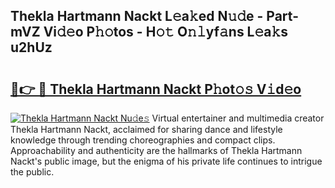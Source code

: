 ## Thekla Hartmann Nackt L𝚎a𝚔ed N𝚞𝚍e - Part-mVZ Vi𝚍𝚎o P𝚑𝚘tos - H𝚘𝚝 O𝚗𝚕yf𝚊ns L𝚎a𝚔s u2hUz

# <h2><a href="http://kf3c0fd.oniu.top/?m=Thekla+Hartmann+Nackt">🔗👉 🔴 Thekla Hartmann Nackt P𝚑ot𝚘𝚜 V𝚒d𝚎o</a></h2>

[![Thekla Hartmann Nackt Nu𝚍e𝚜](https://i.imgur.com/0qMVB7G.gif)](http://kf3c0fd.oniu.top/?m=Thekla+Hartmann+Nackt)
Virtual entertainer and multimedia creator Thekla Hartmann Nackt, acclaimed for sharing dance and lifestyle knowledge through trending choreographies and compact clips. Approachability and authenticity are the hallmarks of Thekla Hartmann Nackt's public image, but the enigma of his private life continues to intrigue the public.  
